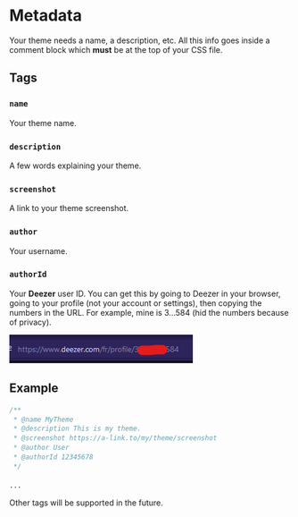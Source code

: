 # Metadata

Your theme needs a name, a description, etc. All this info goes inside a comment block which **must** be at the top
of your CSS file.

## Tags

### ``name``

Your theme name.

### ``description``

A few words explaining your theme.

### ``screenshot``

A link to your theme screenshot.

### ``author``

Your username.

### ``authorId``

Your **Deezer** user ID. You can get this by going to Deezer in your browser, going to your profile (not your account or
settings), then copying the numbers in the URL. For example, mine is 3...584 (hid the numbers because of privacy).

![img.png](../assets/deezer-user-id-url.png)

## Example

```css
/**
 * @name MyTheme
 * @description This is my theme.
 * @screenshot https://a-link.to/my/theme/screenshot
 * @author User
 * @authorId 12345678
 */

...
```

Other tags will be supported in the future.
